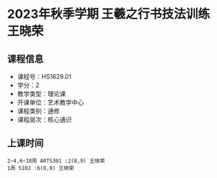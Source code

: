 # 2023年秋季学期 王羲之行书技法训练 王晓荣






## 课程信息

- 课程号：HS1629.01
- 学分：2
- 教学类型：理论课
- 开课单位：艺术教学中心
- 课程类别：通修
- 课程层次：核心通识

## 上课时间

```
2~4,6~18周 ARTS301 :2(8,9) 王晓荣
1周 5102 :6(8,9) 王晓荣
```

